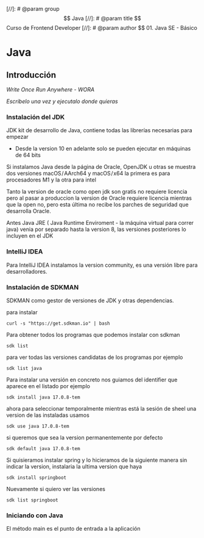 [//]: # @param group $$ Java
[//]: # @param title $$ Curso de Frontend Developer
[//]: # @param author $$ 01. Java SE - Básico

# Java

## Introducción

_Write Once Run Anywhere - WORA_

_Escribelo una vez y ejecutalo donde quieras_

### Instalación del JDK

JDK kit de desarrollo de Java, contiene todas las librerías necesarias para empezar

- Desde la version 10 en adelante solo se pueden ejecutar en máquinas de 64 bits

Si instalamos Java desde la página de Oracle, OpenJDK u otras se muestra dos versiones macOS / AArch64 y macOS / x64 la primera es para procesadores M1 y la otra para intel

Tanto la version de oracle como open jdk son gratis no requiere licencia pero al pasar a produccion la version de Oracle requiere licencia mientras que la open no, pero esta última no recibe los parches de seguridad que desarrolla Oracle.

Antes Java JRE ( Java Runtime Enviroment - la máquina virtual para correr java) venia por separado hasta la version 8, las versiones posteriores lo incluyen en el JDK

### IntelliJ IDEA

Para IntelliJ IDEA instalamos la version community, es una versión libre para desarrolladores.

### Instalación de SDKMAN

SDKMAN como gestor de versiones de JDK y otras dependencias.

para instalar

```
curl -s "https://get.sdkman.io" | bash

```

Para obtener todos los programas que podemos instalar con sdkman

```
sdk list

```

para ver todas las versiones candidatas de los programas por ejemplo

```
sdk list java

```

Para instalar una versión en concreto nos guiamos del identifier que aparece en el listado por ejemplo

```
sdk install java 17.0.8-tem

```

ahora para seleccionar temporalmente mientras está la sesión de sheel una version de las instaladas usamos

```
sdk use java 17.0.8-tem

```

si queremos que sea la version permanentemente por defecto

```
sdk default java 17.0.8-tem

```

Si quisieramos instalar spring y lo hicieramos de la siguiente manera sin indicar la version, instalaria la ultima version que haya

```
sdk install springboot

```

Nuevamente si quiero ver las versiones

```
sdk list springboot

```

### Iniciando con Java

El método main es el punto de entrada a la aplicación
